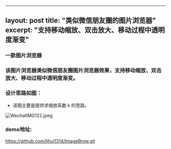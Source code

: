 
---
layout: post
title: "类似微信朋友圈的图片浏览器"
excerpt: "支持移动缩放、双击放大、移动过程中透明度渐变"
---
### 一款图片浏览器

###  该图片浏览器类似微信朋友圈图片浏览器效果，支持移动缩放、双击放大、移动过程中透明度渐变。

###  设计思路如图：

+ 该图主要是提供求缩放系数 k 的思路。

![WechatIMG122.jpeg](https://iwait.me/assets/imgs/WechatIMG122.jpeg)



###  demo地址:

https://github.com/lihui1314/ImageBrow.git

